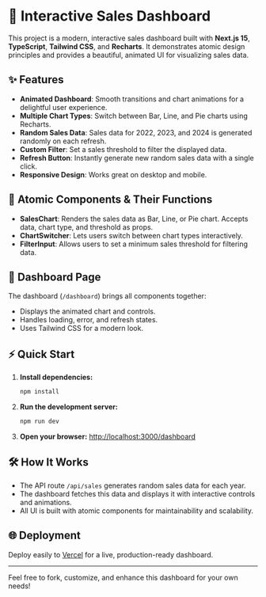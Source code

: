 

# 🚀 Interactive Sales Dashboard

This project is a modern, interactive sales dashboard built with **Next.js 15**, **TypeScript**, **Tailwind CSS**, and **Recharts**. It demonstrates atomic design principles and provides a beautiful, animated UI for visualizing sales data.

## ✨ Features

- **Animated Dashboard**: Smooth transitions and chart animations for a delightful user experience.
- **Multiple Chart Types**: Switch between Bar, Line, and Pie charts using Recharts.
- **Random Sales Data**: Sales data for 2022, 2023, and 2024 is generated randomly on each refresh.
- **Custom Filter**: Set a sales threshold to filter the displayed data.
- **Refresh Button**: Instantly generate new random sales data with a single click.
- **Responsive Design**: Works great on desktop and mobile.

## 🧩 Atomic Components & Their Functions

- **SalesChart**: Renders the sales data as Bar, Line, or Pie chart. Accepts data, chart type, and threshold as props.
- **ChartSwitcher**: Lets users switch between chart types interactively.
- **FilterInput**: Allows users to set a minimum sales threshold for filtering data.

## 📄 Dashboard Page

The dashboard (`/dashboard`) brings all components together:
- Displays the animated chart and controls.
- Handles loading, error, and refresh states.
- Uses Tailwind CSS for a modern look.

## ⚡️ Quick Start

1. **Install dependencies:**
   ```bash
   npm install
   ```
2. **Run the development server:**
   ```bash
   npm run dev
   ```
3. **Open your browser:**
   [http://localhost:3000/dashboard](http://localhost:3000/dashboard)

## 🛠️ How It Works

- The API route `/api/sales` generates random sales data for each year.
- The dashboard fetches this data and displays it with interactive controls and animations.
- All UI is built with atomic components for maintainability and scalability.

## 🌐 Deployment

Deploy easily to [Vercel](https://vercel.com) for a live, production-ready dashboard.

---

Feel free to fork, customize, and enhance this dashboard for your own needs!
